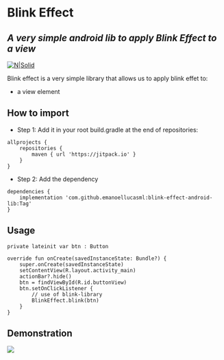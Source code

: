 # Blink Effect
## _A very simple android lib to apply Blink Effect to a view_

[![N|Solid](https://pngimg.com/uploads/android_logo/small/android_logo_PNG34.png)](https://nodesource.com/products/nsolid)

Blink effect is a very simple library that allows us to apply blink effet to:

- a view element

## How to import

- Step 1: Add it in your root build.gradle at the end of repositories:
```
allprojects {
	repositories {
		maven { url 'https://jitpack.io' }
	}
}
```
- Step 2: Add the dependency
````
dependencies {
    implementation 'com.github.emanoellucasml:blink-effect-android-lib:Tag'
}
````

## Usage

    private lateinit var btn : Button

    override fun onCreate(savedInstanceState: Bundle?) {
        super.onCreate(savedInstanceState)
        setContentView(R.layout.activity_main)
        actionBar?.hide()
        btn = findViewById(R.id.buttonView)
        btn.setOnClickListener {
            // use of blink-library
            BlinkEffect.blink(btn)
        }
    }

## Demonstration

![](https://github.com/emanoellucasml/blink-effect-android-lib/demonstration.gif)
